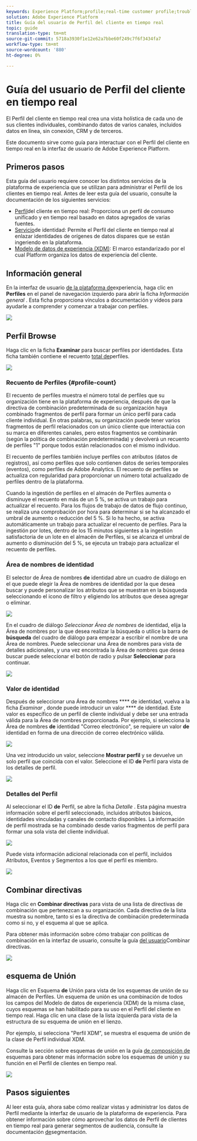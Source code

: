 ```yaml
---
keywords: Experience Platform;profile;real-time customer profile;troubleshooting;API
solution: Adobe Experience Platform
title: Guía del usuario de Perfil del cliente en tiempo real
topic: guide
translation-type: tm+mt
source-git-commit: 5718a3930f1e12e62a7bbe60f249c7f6f3434fa7
workflow-type: tm+mt
source-wordcount: '880'
ht-degree: 0%

---
```



# Guía del usuario de Perfil del cliente en tiempo real

El Perfil del cliente en tiempo real crea una vista holística de cada uno de sus clientes individuales, combinando datos de varios canales, incluidos datos en línea, sin conexión, CRM y de terceros.

Este documento sirve como guía para interactuar con el Perfil del cliente en tiempo real en la interfaz de usuario de Adobe Experience Platform.

## Primeros pasos

Esta guía del usuario requiere conocer los distintos servicios de la plataforma de experiencia que se utilizan para administrar el Perfil de los clientes en tiempo real. Antes de leer esta guía del usuario, consulte la documentación de los siguientes servicios:

* [Perfil](../home.md)del cliente en tiempo real: Proporciona un perfil de consumo unificado y en tiempo real basado en datos agregados de varias fuentes.
* [Servicio](../../identity-service/home.md)de identidad: Permite el Perfil del cliente en tiempo real al enlazar identidades de orígenes de datos dispares que se están ingeriendo en la plataforma.
* [Modelo de datos de experiencia (XDM)](../../xdm/home.md): El marco estandarizado por el cual Platform organiza los datos de experiencia del cliente.

## Información general

En la interfaz de usuario [de la plataforma de](http://platform.adobe.com)experiencia, haga clic en **Perfiles** en el panel de navegación izquierdo para abrir la ficha _Información general_ . Esta ficha proporciona vínculos a documentación y vídeos para ayudarle a comprender y comenzar a trabajar con perfiles.

![](../images/user-guide/profiles-overview.png)

## Perfil Browse

Haga clic en la ficha **Examinar** para buscar perfiles por identidades. Esta ficha también contiene el recuento [total de](#profile-count)perfiles.

![](../images/user-guide/profiles-browse.png)

### Recuento de Perfiles {#profile-count}

El recuento de perfiles muestra el número total de perfiles que su organización tiene en la plataforma de experiencia, después de que la directiva de combinación predeterminada de su organización haya combinado fragmentos de perfil para formar un único perfil para cada cliente individual. En otras palabras, su organización puede tener varios fragmentos de perfil relacionados con un único cliente que interactúa con su marca en diferentes canales, pero estos fragmentos se combinarán (según la política de combinación predeterminada) y devolverá un recuento de perfiles &quot;1&quot; porque todos están relacionados con el mismo individuo.

El recuento de perfiles también incluye perfiles con atributos (datos de registros), así como perfiles que solo contienen datos de series temporales (eventos), como perfiles de Adobe Analytics. El recuento de perfiles se actualiza con regularidad para proporcionar un número total actualizado de perfiles dentro de la plataforma.

Cuando la ingestión de perfiles en el almacén de Perfiles aumenta o disminuye el recuento en más de un 5 %, se activa un trabajo para actualizar el recuento. Para los flujos de trabajo de datos de flujo continuo, se realiza una comprobación por hora para determinar si se ha alcanzado el umbral de aumento o reducción del 5 %. Si lo ha hecho, se activa automáticamente un trabajo para actualizar el recuento de perfiles. Para la ingestión por lotes, dentro de los 15 minutos siguientes a la ingestión satisfactoria de un lote en el almacén de Perfiles, si se alcanza el umbral de aumento o disminución del 5 %, se ejecuta un trabajo para actualizar el recuento de perfiles.

### Área de nombres de identidad

El selector de Área de nombres **de** identidad abre un cuadro de diálogo en el que puede elegir la Área de nombres de identidad por la que desea buscar y puede personalizar los atributos que se muestran en la búsqueda seleccionando el icono de filtro y eligiendo los atributos que desea agregar o eliminar.

![](../images/user-guide/profiles-search-filter.png)

En el cuadro de diálogo *Seleccionar Área de nombres* de identidad, elija la Área de nombres por la que desea realizar la búsqueda o utilice la barra de **búsqueda** del cuadro de diálogo para empezar a escribir el nombre de una Área de nombres. Puede seleccionar una Área de nombres para vista de detalles adicionales, y una vez encontrada la Área de nombres que desea buscar puede seleccionar el botón de radio y pulsar **Seleccionar** para continuar.

![](../images/user-guide/profiles-select-identity-namespace.png)

### Valor de identidad

Después de seleccionar una Área de nombres **** de identidad, vuelva a la ficha *Examinar* , donde puede introducir un valor **** de identidad. Este valor es específico de un perfil de cliente individual y debe ser una entrada válida para la Área de nombres proporcionada. Por ejemplo, si selecciona la Área de nombres **de** identidad &quot;Correo electrónico&quot;, se requiere un valor **de** identidad en forma de una dirección de correo electrónico válida.

![](../images/user-guide/profiles-show-profile.png)

Una vez introducido un valor, seleccione **Mostrar perfil** y se devuelve un solo perfil que coincida con el valor. Seleccione el ID **de** Perfil para vista de los detalles de perfil.

![](../images/user-guide/profiles-display-profile.png)

### Detalles del Perfil

Al seleccionar el ID **de** Perfil, se abre la ficha _Detalle_ . Esta página muestra información sobre el perfil seleccionado, incluidos atributos básicos, identidades vinculadas y canales de contacto disponibles. La información de perfil mostrada se ha combinado desde varios fragmentos de perfil para formar una sola vista del cliente individual.

![](../images/user-guide/profiles-profile-detail.png)

Puede vista información adicional relacionada con el perfil, incluidos Atributos, Eventos y Segmentos a los que el perfil es miembro.

![](../images/user-guide/profiles-attributes-events-segments.png)

## Combinar directivas

Haga clic en **Combinar directivas** para vista de una lista de directivas de combinación que pertenezcan a su organización. Cada directiva de la lista muestra su nombre, tanto si es la directiva de combinación predeterminada como si no, y el esquema al que se aplica.

Para obtener más información sobre cómo trabajar con políticas de combinación en la interfaz de usuario, consulte la guía [del usuario](merge-policies.md)Combinar directivas.

![](../images/user-guide/profiles-merge-policies.png)

## esquema de Unión

Haga clic en Esquema **de** Unión para vista de los esquemas de unión de su almacén de Perfiles. Un esquema de unión es una combinación de todos los campos del Modelo de datos de experiencia (XDM) de la misma clase, cuyos esquemas se han habilitado para su uso en el Perfil del cliente en tiempo real. Haga clic en una clase de la lista izquierda para vista de la estructura de su esquema de unión en el lienzo.

Por ejemplo, si selecciona &quot;Perfil XDM&quot;, se muestra el esquema de unión de la clase de Perfil individual XDM.

Consulte la sección sobre esquemas de unión en la guía [de composición de](../../xdm/schema/composition.md) esquemas para obtener más información sobre los esquemas de unión y su función en el Perfil de clientes en tiempo real.

![](../images/user-guide/profiles-union-schema.png)

## Pasos siguientes

Al leer esta guía, ahora sabe cómo realizar vistas y administrar los datos de Perfil mediante la interfaz de usuario de la plataforma de experiencia. Para obtener información sobre cómo aprovechar los datos de Perfil de clientes en tiempo real para generar segmentos de audiencia, consulte la documentación [de](../../segmentation/home.md)segmentación.
